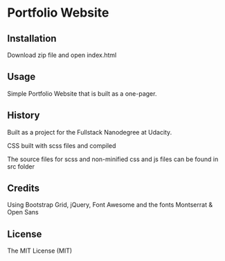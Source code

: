 # Portfolio Website

## Installation

Download zip file and open index.html

## Usage

Simple Portfolio Website that is built as a one-pager.

## History

Built as a project for the Fullstack Nanodegree at Udacity.

CSS built with scss files and compiled

The source files for scss and non-minified css and js files can be found in src folder

## Credits

Using Bootstrap Grid, jQuery, Font Awesome and the fonts Montserrat & Open Sans

## License

The MIT License (MIT)